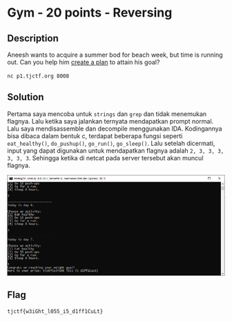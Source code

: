 # Gym - 20 points - Reversing

## Description

Aneesh wants to acquire a summer bod for beach week, but time is running out. Can you help him [create a plan](./bed9d7b7327958dab4d07b06772a032f3e97455e310956558579e8838762b5e2_gym) to attain his goal?

`nc p1.tjctf.org 8008`

## Solution

Pertama saya mencoba untuk `strings` dan `grep` dan tidak menemukan flagnya. Lalu ketika saya jalankan ternyata mendapatkan prompt normal. Lalu saya mendisassemble dan decompile menggunakan IDA. Kodingannya bisa dibaca dalam bentuk c, terdapat beberapa fungsi seperti `eat_healthy()`, `do_pushup()`, `go_run()`, `go_sleep()`. Lalu setelah dicermati, input yang dapat digunakan untuk mendapatkan flagnya adalah `2, 3, 3, 3, 3, 3, 3`. Sehingga ketika di netcat pada server tersebut akan muncul flagnya.

![flag](./flag.png)

## Flag

```
tjctf{w3iGht_l055_i5_d1ff1CuLt}
```